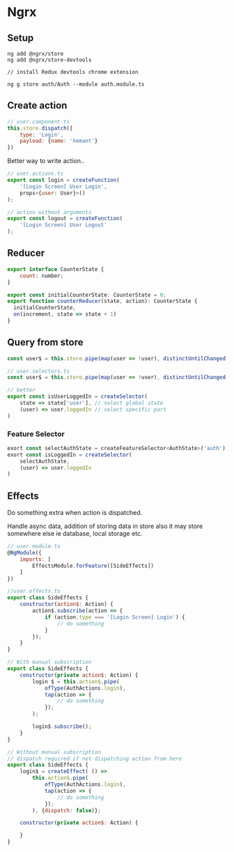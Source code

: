 # Ngrx

## Setup
```
ng add @ngrx/store
ng add @ngrx/store-devtools

// install Redux devtools chrome extension

ng g store auth/Auth --module auth.module.ts
```

## Create action

```javascript
// user.component.ts
this.store.dispatch({
	type: 'Login',
	payload: {name: 'hemant'}
})
```

Better way to write action..

```javascript
// user.actions.ts
export const login = createFunction(
	'[Login Screen] User Login',
	props<{user: User}>()
);

// action without arguments
export const logout = createFunction(
	'[Login Screen] User Logout'
);
```

## Reducer

```javascript
export interface CounterState {
	count: number;
}

export const initialCounterState: CounterState = 0;
export function counterReducer(state, action): CounterState {
  initialCounterState,
  on(increment, state => state + 1)
}
```

## Query from store

```javascript
const user$ = this.store.pipe(map(user => !user), distinctUntilChanged());

// user.selectors.ts
const user$ = this.store.pipe(map(user => !user), distinctUntilChanged());

// better
export const isUserLoggedIn = createSelector(
	state => state['user'], // select global state
	(user) => user.loggedIn // select specific part
)
```

### Feature Selector

```javascript
exort const selectAuthState = createFeatureSelector<AuthState>('auth');
exort const isLoggedIn = createSelector(
	selectAuthState,
	(user) => user.loggedIn
)
```

## Effects
Do something extra when action is dispatched.

Handle async data, addition of storing data in store also it may store somewhere else ie database, local storage etc.

```javascript
// user.module.ts
@NgModule({
	imports: [
		EffectsModule.forFeature([SideEffects])
	]
})

//user.effects.ts
export class SideEffects {
	constructor(action$: Action) {
		action$.subscribe(action => {
			if (action.type === '[Login Screen] Login') {
				// do something
			}
		});
	}
}

// With manual subscription
export class SideEffects {
	constructor(private action$: Action) {
		login $ = this.action$.pipe(
			ofType(AuthActions.login),
			tap(action => {
				// do something
			});
		);

		login$.subscribe();
	}
}

// Without manual subscription
// dispatch required if not dispatching action from here
export class SideEffects {
	login$ = createEffect( () =>
		this.action$.pipe(
			ofType(AuthActions.login),
			tap(action => {
				// do something
			});
		), {dispatch: false)};

	constructor(private action$: Action) {

	}
}
```






























